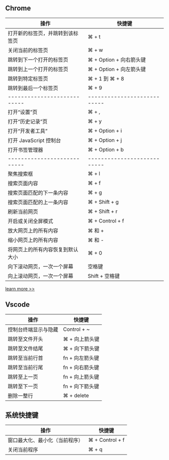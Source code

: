 


## Chrome
|操作|快捷键|
|-----|-----|
|打开新的标签页，并跳转到该标签页|⌘ + t|
|关闭当前的标签页|⌘ + w|
|跳转到下一个打开的标签页|⌘ + Option + 向右箭头键|
|跳转到上一个打开的标签页|⌘ + Option + 向左箭头键|
|跳转到特定标签页|⌘ + 1 到 ⌘ + 8|
|跳转到最后一个标签页|⌘ + 9|
|---------------------------|---------------------------|
|打开“设置”页|⌘ + ,|
|打开“历史记录”页|⌘ + y|
|打开“开发者工具”|⌘ + Option + i|
|打开 JavaScript 控制台|⌘ + Option + j|
|打开书签管理器|⌘ + Option + b|
|---------------------------|---------------------------|
|聚焦搜索框|⌘ + l|
|搜索页面内容|⌘ + f|
|搜索页面匹配的下一条内容|⌘ + g|
|搜索页面匹配的上一条内容|⌘ + Shift + g|
|刷新当前网页|⌘ + Shift + r|
|开启或关闭全屏模式|⌘ + Control + f|
|放大网页上的所有内容|⌘ 和 +|
|缩小网页上的所有内容|⌘ 和 -|
|将网页上的所有内容恢复到默认大小|⌘ + 0|
|向下滚动网页，一次一个屏幕|空格键|
|向上滚动网页，一次一个屏幕|Shift + 空格键|


[learn more >>](https://support.google.com/chrome/answer/157179?co=GENIE.Platform%3DDesktop&hl=zh-Hans)


## Vscode
|操作|快捷键|
|-----|-----|
|控制台终端显示与隐藏|Control + ~|
|跳转至文件开头|⌘ + 向上箭头键|
|跳转至文件结尾|⌘ + 向下箭头键|
|跳转至当前行首|fn + 向左箭头键|
|跳转至当前行尾|fn + 向右箭头键|
|跳转至上一页|fn + 向上箭头键|
|跳转至下一页|fn + 向下箭头键|
|删除一整行|⌘ + delete|

## 系统快捷键

|操作|快捷键|
|---|---|
|窗口最大化、最小化（当前程序）|⌘ + Control + f|
|关闭当前程序|⌘ + q|
